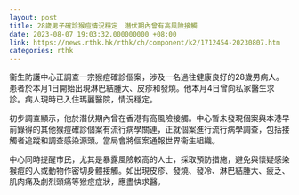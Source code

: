 ```yaml
---
layout: post
title: 28歲男子確診猴痘情況穩定　潛伏期內曾有高風險接觸
date: 2023-08-07 19:03:32.000000000 +08:00
link: https://news.rthk.hk/rthk/ch/component/k2/1712454-20230807.htm
categories: rthk
---
```


衞生防護中心正調查一宗猴痘確診個案，涉及一名過往健康良好的28歲男病人。患者於本月1日開始出現淋巴結腫大、皮疹和發燒。他本月4日曾向私家醫生求診。病人現時已入住瑪麗醫院，情況穩定。

初步調查顯示，他於潛伏期內曾在香港有高風險接觸。中心暫未發現個案與本港早前錄得的其他猴痘確診個案有流行病學關連，正就個案進行流行病學調查，包括接觸者追蹤和調查感染源頭。當局會將個案通報世界衞生組織。

中心同時提醒市民，尤其是暴露風險較高的人士，採取預防措施，避免與懷疑感染猴痘的人或動物作密切身體接觸。如出現皮疹、發燒、發冷、淋巴結腫大、疲乏、肌肉痛及劇烈頭痛等猴痘症狀，應盡快求醫。
